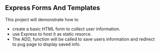 ## Express Forms And Templates

This  project will demonstrate how to 

* create a basic HTML form to collect user information.
* use Express to host it as static resorce.
* The ADD, function will be called to save users information and  redirect to pug page to display saved info.
